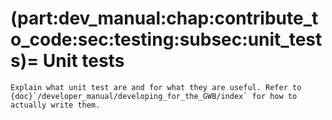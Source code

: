 (part:dev_manual:chap:contribute_to_code:sec:testing:subsec:unit_tests)=
Unit tests
==========

```{todo}
Explain what unit test are and for what they are useful. Refer to {doc}`/developer_manual/developing_for_the_GWB/index` for how to actually write them.
```